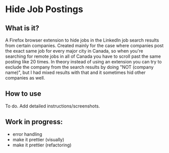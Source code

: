 # Hide Job Postings

## What is it?

A Firefox browser extension to hide jobs in the LinkedIn job search results from certain companies.
Created mainly for the case where companies post the exact same job for every major city in Canada, so when you're searching for remote jobs in all of Canada you have to scroll past the same posting like 20 times.
In theory instead of using an extension you can try to exclude the company from the search results by doing "NOT (company name)", but I had mixed results with that and it sometimes hid other companies as well.

## How to use

To do. Add detailed instructions/screenshots.

## Work in progress:

- error handling
- make it prettier (visually)
- make it prettier (refactoring)

